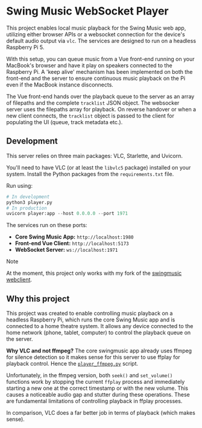 # Swing Music WebSocket Player

This project enables local music playback for the Swing Music web app, utilizing either browser APIs or a websocket connection for the device's default audio output via `vlc`. The services are designed to run on a headless Raspberry Pi 5.

With this setup, you can queue music from a Vue front-end running on your MacBook's browser and have it play on speakers connected to the Raspberry Pi. A 'keep alive' mechanism has been implemented on both the front-end and the server to ensure continuous music playback on the Pi even if the MacBook instance disconnects.

The Vue front-end hands over the playback queue to the server as an array of filepaths and the complete `tracklist` JSON object. The websocker server uses the filepaths array for playback. On reverse handover or when a new client connects, the `tracklist` object is passed to the client for populating the UI (queue, track metadata etc.).

## Development
This server relies on three main packages: VLC, Starlette, and Uvicorn.

You'll need to have VLC (or at least the `libvlc5` package) installed on your system. Install the Python packages from the `requirements.txt` file.

Run using: 
```python
# In development
python3 player.py
# In production
uvicorn player:app --host 0.0.0.0 --port 1971
```

The services run on these ports:
- **Core Swing Music App:** `http://localhost:1980`
- **Front-end Vue Client:** `http://localhost:5173`
- **WebSocket Server:** `ws://localhost:1971`

> [!NOTE]
> At the moment, this project only works with my fork of the [swingmusic webclient](https://github.com/gsidhu/webclient/tree/websocket-player).

## Why this project

This project was created to enable controlling music playback on a headless Raspberry Pi, which runs the core Swing Music app and is connected to a home theatre system. It allows any device connected to the home network (phone, tablet, computer) to control the playback queue on the server.

**Why VLC and not ffmpeg?**
The core swingmusic app already uses ffmpeg for silence detection so it makes sense for this server to use ffplay for playback control. Hence the [`player_ffmpeg.py`](./player_ffmpeg.py) script.

Unfortunately, in the ffmpeg version, both `seek()` and `set_volume()` functions work by stopping the current `ffplay` process and immediately starting a new one at the correct timestamp or with the new volume. This causes a noticeable audio gap and stutter during these operations. These are fundamental limitations of controlling playback in ffplay processes.

In comparison, VLC does a far better job in terms of playback (which makes sense).